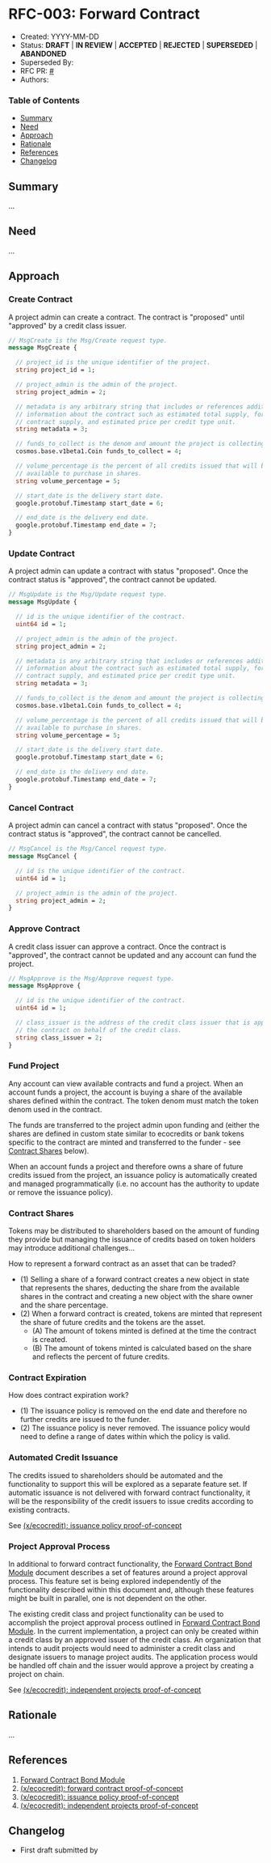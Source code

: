 # RFC-003: Forward Contract

- Created: YYYY-MM-DD
- Status: __DRAFT__ | __IN REVIEW__ | __ACCEPTED__ | __REJECTED__ | __SUPERSEDED__ | __ABANDONED__
- Superseded By:
- RFC PR: [#]()
- Authors:

### Table of Contents

- [Summary](#summary)
- [Need](#need)
- [Approach](#approach)
- [Rationale](#rationale)
- [References](#references)
- [Changelog](#changelog)

## Summary

<!-- Brief explanation of what the RFC attempts to address. -->

...

## Need

<!-- What's the identified need? A need should relate to an important and specific opportunity or use case. -->

...

## Approach

<!-- The recommended approach to fulfill the needs presented in the previous section. -->

### Create Contract

A project admin can create a contract. The contract is "proposed" until "approved" by a credit class issuer.

```protobuf
// MsgCreate is the Msg/Create request type.
message MsgCreate {

  // project_id is the unique identifier of the project.
  string project_id = 1;

  // project_admin is the admin of the project.
  string project_admin = 2;

  // metadata is any arbitrary string that includes or references additional
  // information about the contract such as estimated total supply, forward
  // contract supply, and estimated price per credit type unit.
  string metadata = 3;

  // funds_to_collect is the denom and amount the project is collecting.
  cosmos.base.v1beta1.Coin funds_to_collect = 4;

  // volume_percentage is the percent of all credits issued that will be
  // available to purchase in shares.
  string volume_percentage = 5;

  // start_date is the delivery start date.
  google.protobuf.Timestamp start_date = 6;

  // end_date is the delivery end date.
  google.protobuf.Timestamp end_date = 7;
}
```

### Update Contract

A project admin can update a contract with status "proposed". Once the contract status is "approved", the contract cannot be updated.

```protobuf
// MsgUpdate is the Msg/Update request type.
message MsgUpdate {

  // id is the unique identifier of the contract.
  uint64 id = 1;

  // project_admin is the admin of the project.
  string project_admin = 2;

  // metadata is any arbitrary string that includes or references additional
  // information about the contract such as estimated total supply, forward
  // contract supply, and estimated price per credit type unit.
  string metadata = 3;

  // funds_to_collect is the denom and amount the project is collecting.
  cosmos.base.v1beta1.Coin funds_to_collect = 4;

  // volume_percentage is the percent of all credits issued that will be
  // available to purchase in shares.
  string volume_percentage = 5;

  // start_date is the delivery start date.
  google.protobuf.Timestamp start_date = 6;

  // end_date is the delivery end date.
  google.protobuf.Timestamp end_date = 7;
}
```

### Cancel Contract

A project admin can cancel a contract with status "proposed". Once the contract status is "approved", the contract cannot be cancelled.

```protobuf
// MsgCancel is the Msg/Cancel request type.
message MsgCancel {

  // id is the unique identifier of the contract.
  uint64 id = 1;

  // project_admin is the admin of the project.
  string project_admin = 2;
}
```

### Approve Contract

A credit class issuer can approve a contract. Once the contract is "approved", the contract cannot be updated and any account can fund the project.

```protobuf
// MsgApprove is the Msg/Approve request type.
message MsgApprove {

  // id is the unique identifier of the contract.
  uint64 id = 1;

  // class_issuer is the address of the credit class issuer that is approving
  // the contract on behalf of the credit class.
  string class_issuer = 2;
}
```

### Fund Project

Any account can view available contracts and fund a project. When an account funds a project, the account is buying a share of the available shares defined within the contract. The token denom must match the token denom used in the contract.

The funds are transferred to the project admin upon funding and (either the shares are defined in custom state similar to ecocredits or bank tokens specific to the contract are minted and transferred to the funder - see [Contract Shares](#contract-shares) below).

When an account funds a project and therefore owns a share of future credits issued from the project, an issuance policy is automatically created and managed programmatically (i.e. no account has the authority to update or remove the issuance policy).

### Contract Shares

Tokens may be distributed to shareholders based on the amount of funding they provide but managing the issuance of credits based on token holders may introduce additional challenges...

How to represent a forward contract as an asset that can be traded?

- (1) Selling a share of a forward contract creates a new object in state that represents the shares, deducting the share from the available shares in the contract and creating a new object with the share owner and the share percentage.
- (2) When a forward contract is created, tokens are minted that represent the share of future credits and the tokens are the asset.
  - (A) The amount of tokens minted is defined at the time the contract is created.
  - (B) The amount of tokens minted is calculated based on the share and reflects the percent of future credits.

### Contract Expiration

How does contract expiration work?

- (1) The issuance policy is removed on the end date and therefore no further credits are issued to the funder.
- (2) The issuance policy is never removed. The issuance policy would need to define a range of dates within which the policy is valid.

### Automated Credit Issuance

The credits issued to shareholders should be automated and the functionality to support this will be explored as a separate feature set. If automatic issuance is not delivered with forward contract functionality, it will be the responsibility of the credit issuers to issue credits according to existing contracts.

<!-- (TODO: replace with issuance policy RFC link) -->
See [(x/ecocredit): issuance policy proof-of-concept][3]

### Project Approval Process

In additional to forward contract functionality, the [Forward Contract Bond Module][1] document describes a set of features around a project approval process. This feature set is being explored independently of the functionality described within this document and, although these features might be built in parallel, one is not dependent on the other.

The existing credit class and project functionality can be used to accomplish the project approval process outlined in [Forward Contract Bond Module][1]. In the current implementation, a project can only be created within a credit class by an approved issuer of the credit class. An organization that intends to audit projects would need to administer a credit class and designate issuers to manage project audits. The application process would be handled off chain and the issuer would approve a project by creating a project on chain.

<!-- TODO: replace with independent projects RFC link -->
See [(x/ecocredit): independent projects proof-of-concept][4]

## Rationale

<!-- Include an overview of what tradeoffs exist when taking this approach, what benefits come from it, and/or what alternatives were considered. -->

...

## References

1. [Forward Contract Bond Module][1]
2. [(x/ecocredit): forward contract proof-of-concept][2]
3. [(x/ecocredit): issuance policy proof-of-concept][3]
4. [(x/ecocredit): independent projects proof-of-concept][4]

[1]: https://docs.google.com/document/d/1_BMb7dUVdYEiL5n1LNCjHtd6WYPXgxRY_gwflIwCXgE
[2]: https://github.com/regen-network/regen-ledger/pull/1420
[3]: https://github.com/regen-network/regen-ledger/pull/1421
[4]: https://github.com/regen-network/regen-ledger/pull/1422

## Changelog

<!-- An RFC should include a changelog, providing a record of any significant changes. -->

- [](#) First draft submitted by <authors>
